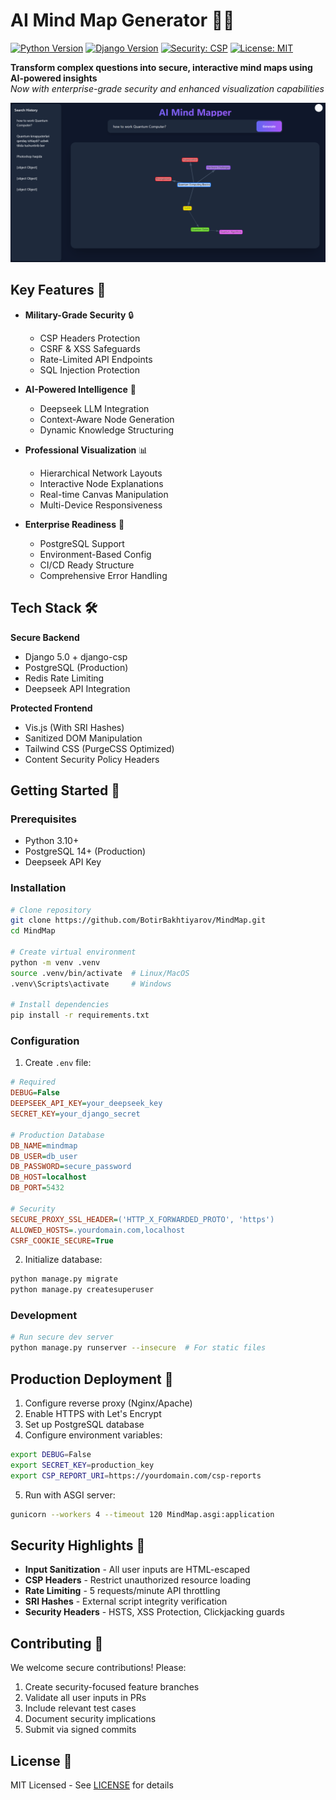 # AI Mind Map Generator 🧠🌐

[![Python Version](https://img.shields.io/badge/python-3.10%2B-blue)](https://www.python.org/)
[![Django Version](https://img.shields.io/badge/django-5.0-brightgreen)](https://www.djangoproject.com/)
[![Security: CSP](https://img.shields.io/badge/Security-CSP%20Enabled-red)](https://developer.mozilla.org/en-US/docs/Web/HTTP/CSP)
[![License: MIT](https://img.shields.io/badge/License-MIT-yellow.svg)](https://opensource.org/licenses/MIT)

**Transform complex questions into secure, interactive mind maps using AI-powered insights**  
*Now with enterprise-grade security and enhanced visualization capabilities*

![Enhanced Mind Map Interface](screenshots/interface.png)

## Key Features 🔑

- **Military-Grade Security** 🔒
  - CSP Headers Protection
  - CSRF & XSS Safeguards
  - Rate-Limited API Endpoints
  - SQL Injection Protection

- **AI-Powered Intelligence** 🤖
  - Deepseek LLM Integration
  - Context-Aware Node Generation
  - Dynamic Knowledge Structuring

- **Professional Visualization** 📊
  - Hierarchical Network Layouts
  - Interactive Node Explanations
  - Real-time Canvas Manipulation
  - Multi-Device Responsiveness

- **Enterprise Readiness** 🚀
  - PostgreSQL Support
  - Environment-Based Config
  - CI/CD Ready Structure
  - Comprehensive Error Handling

## Tech Stack 🛠️

**Secure Backend**  
- Django 5.0 + django-csp
- PostgreSQL (Production)
- Redis Rate Limiting
- Deepseek API Integration

**Protected Frontend**  
- Vis.js (With SRI Hashes)
- Sanitized DOM Manipulation
- Tailwind CSS (PurgeCSS Optimized)
- Content Security Policy Headers

## Getting Started 🚦

### Prerequisites

- Python 3.10+
- PostgreSQL 14+ (Production)
- Deepseek API Key

### Installation

```bash
# Clone repository
git clone https://github.com/BotirBakhtiyarov/MindMap.git
cd MindMap

# Create virtual environment
python -m venv .venv
source .venv/bin/activate  # Linux/MacOS
.venv\Scripts\activate     # Windows

# Install dependencies
pip install -r requirements.txt
```

### Configuration

1. Create `.env` file:
```ini
# Required
DEBUG=False
DEEPSEEK_API_KEY=your_deepseek_key
SECRET_KEY=your_django_secret

# Production Database
DB_NAME=mindmap
DB_USER=db_user
DB_PASSWORD=secure_password
DB_HOST=localhost
DB_PORT=5432

# Security
SECURE_PROXY_SSL_HEADER=('HTTP_X_FORWARDED_PROTO', 'https')
ALLOWED_HOSTS=.yourdomain.com,localhost
CSRF_COOKIE_SECURE=True
```

2. Initialize database:
```bash
python manage.py migrate
python manage.py createsuperuser
```

### Development
```bash
# Run secure dev server
python manage.py runserver --insecure  # For static files
```

## Production Deployment 🚢

1. Configure reverse proxy (Nginx/Apache)
2. Enable HTTPS with Let's Encrypt
3. Set up PostgreSQL database
4. Configure environment variables:
```bash
export DEBUG=False
export SECRET_KEY=production_key
export CSP_REPORT_URI=https://yourdomain.com/csp-reports
```

5. Run with ASGI server:
```bash
gunicorn --workers 4 --timeout 120 MindMap.asgi:application
```

## Security Highlights 🔐

- **Input Sanitization** - All user inputs are HTML-escaped
- **CSP Headers** - Restrict unauthorized resource loading
- **Rate Limiting** - 5 requests/minute API throttling
- **SRI Hashes** - External script integrity verification
- **Security Headers** - HSTS, XSS Protection, Clickjacking guards

## Contributing 🤝

We welcome secure contributions! Please:

1. Create security-focused feature branches
2. Validate all user inputs in PRs
3. Include relevant test cases
4. Document security implications
5. Submit via signed commits

## License 📜

MIT Licensed - See [LICENSE](LICENSE) for details


